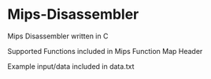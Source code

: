 # Mips-Disassembler

Mips Disassembler written in C 

Supported Functions included in Mips Function Map Header

Example input/data included in data.txt

